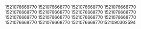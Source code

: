 1521076668770
1521076668770
1521076668770
1521076668770
1521076668770
1521076668770
1521076668770
1521076668770
1521076668770
1521076668770
1521076668770
1521076668770
1521076668770
1521076668770
15210766687701521090302594